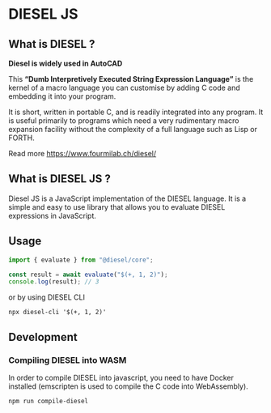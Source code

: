 # DIESEL JS

## What is DIESEL ?

**Diesel is widely used in AutoCAD**

This **“Dumb Interpretively Executed String Expression Language”** is the kernel of a macro language you can customise by adding C code and embedding it into your program.

It is short, written in portable C, and is readily integrated into any program. It is useful primarily to programs which need a very rudimentary macro expansion facility without the complexity of a full language such as Lisp or FORTH.

Read more <https://www.fourmilab.ch/diesel/>

## What is DIESEL JS ?

Diesel JS is a JavaScript implementation of the DIESEL language. It is a simple and easy to use library that allows you to evaluate DIESEL expressions in JavaScript.

## Usage

```javascript
import { evaluate } from "@diesel/core";

const result = await evaluate("$(+, 1, 2)");
console.log(result); // 3
```

or by using DIESEL CLI

`npx diesel-cli '$(+, 1, 2)'`

## Development

### Compiling DIESEL into WASM

In order to compile DIESEL into javascript, you need to have Docker installed (emscripten is used to compile the C code into WebAssembly).

`npm run compile-diesel`

